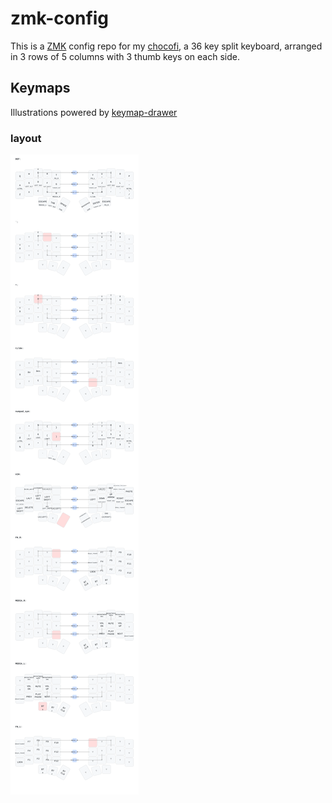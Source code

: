 # zmk-config

This is a [ZMK](https://zmk.dev) config repo for my [chocofi](https://github.com/pashutk/chocofi), a 36 key split keyboard, arranged in 3 rows of 5 columns with 3 thumb keys on each side.

## Keymaps

Illustrations powered by [keymap-drawer](https://caksoylar.github.io/keymap-drawer?keymap_yaml=H4sIAAAAAAAC_-1ZzXPbRBS_568QBbx2cYI_8tEKyqDIcmKiyEaSk6YhUZ1YM_X4Q66llHqCmaE3mIELDAc4AQcGBrgQLjBckv-kfwmrfSvtSrEaM047ntY56Mm_33u7b9--Xe3bdBpD58QThdOH3bbVtodHTmPQFIVjZ9CzrYHjNTy7mRV8skM1VWmvWjctt99peVbx8YpVHC1gzh644oIglJSyLxaFU6z6YVZwRQHdRyMC7YaEkhUeYOIQgcLTJ79RFZ_UgTw_4zCTYGXN0hm2F2Aqw-oEO2RAhQDnZ4BUybMWshJhVdnUuTYMAJWyKUiqyfASwzfqFYaXGW5sVsqcxQZheifdfqNpucMuYzYTmQ8Io1c2Ni81t5XggMqZRDxG-A84f4TRybhHnnfJUybPndBunRhtK6WKxAdcI7DX6jRtALdZT1mYyneY9hL0J3Kz-DaBPoL5_YQjFEOWagrXKzcdprSeMG6jJslgtFPZZvC6JG8lUIpmKnpi6Dkvgkw7P2PZ_PTbf7OCN-zbOAaDRs8dTcCgi19ojl98Ho6XKD6wO83RlG3_HbT9HeLh3wP4ywj8ZwB_jSZr_ofA4DM0nadzZs5cJ3M47aL8NcjsL1CgM_16fFaH_wQdfh9Zkn8E8FcR-CyAv5lwpf4YGDyZr9Q5M0MMOSyIL-WQ0cVftouuVPoJBS9O-Ha13cvGXPw8RaOx_Rl9-mpFjx1VYSGh12D8h-T5BmCnNLlGLDboJv0qnPIflzUKjiiIblHL2yDfYqrvo3HlET64AxwtNVIUjZzQ04AZm3wZkxn_yYXiIM01uYzitRBRyXAqK7wK7poovMsprKJocQSDf4-PyOKlGulGEJs3aWxep_ImlftUHnDRztHA7vNt5yl4wIMFCmZ5sAjgEgfdoXp3Andx8RayVkJRdL35uMR7ikspmoF0-KlHra71sTNowm9VSpM4Z-CXkVY30vcyGd5Ertb2gPUp8lZSylwW9ezHntVp9WzL7nn2gEYg1R_Yj1rOictT4GVNMkxlXAlHQiNXNVOv0uz1MxZeaNTYD5JdvKM-yir_6q6WXJbXa4Kk69XdaCZy9xk-lFSicw7rbJ3FfCopqkIHGYa-7REti2iF8fehSMBjItW2h9bA7tsNL0Lg6WCm_2MvJtcPUjosuTNkvjACLmcmyTHcN6QNsVW0kk_5BfiLPjfEvzMpd-jiYLk2jVV5DcQtELdB5HOzciBJHTmO13EaTbw4wLdlECsgVqnD-RlxWK3KW9QlEAUQRQoWnkOf63hPUHV2VwQLE-_To0tYjmD0Fmz2z7DrZBFpimHg_UKOQ1LdrMaxiibze8AsD26nqgolDS4d63Qr9LF6bWZcn_gWoaYrcNVaU6U9_P2qGzAeTblrJizkmVgDqjjPwJnOwMk_DFem4KzXSSw_xxcT8ZyOpfx1OeP_80lM-vg--7Tw3C8dk3IhfqgZf0YovMJnhOmT8gUn4rHTPXJccWFR6IvCfr6QFfJrB1i_7ZdOtnts5fy5dkQht-RPcwPDntNHgf4q1i-G-seNvhsWdRGbI8fznG5otozNVuLd_AfrVozRUB4AAA%3D%3D)

### layout

![layout](./layout.svg)
